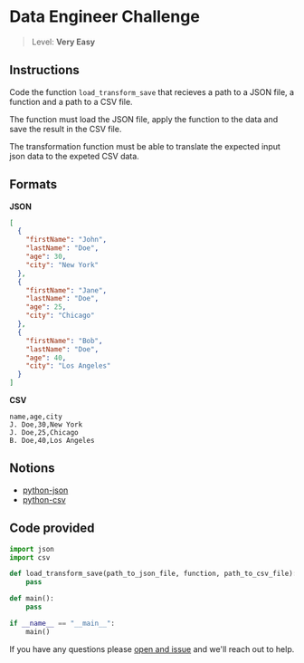 # Data Engineer Challenge

> Level: **Very Easy**

## Instructions

Code the function `load_transform_save` that recieves a path to a JSON file, a function and a path to a CSV file.

The function must load the JSON file, apply the function to the data and save the result in the CSV file.

The transformation function must be able to translate the expected input json data to the expeted CSV data.

## Formats

**JSON**

```json
[
  {
    "firstName": "John",
    "lastName": "Doe",
    "age": 30,
    "city": "New York"
  },
  {
    "firstName": "Jane",
    "lastName": "Doe",
    "age": 25,
    "city": "Chicago"
  },
  {
    "firstName": "Bob",
    "lastName": "Doe",
    "age": 40,
    "city": "Los Angeles"
  }
]
```

**CSV**
```csv
name,age,city
J. Doe,30,New York
J. Doe,25,Chicago
B. Doe,40,Los Angeles
```

## Notions

- [python-json](https://docs.python.org/3/library/json.html)
- [python-csv](https://docs.python.org/3/library/csv.html)

## Code provided

```python
import json
import csv

def load_transform_save(path_to_json_file, function, path_to_csv_file):
    pass

def main():
    pass

if __name__ == "__main__":
    main()
```

If you have any questions please [open and issue](https://github.com/zarvhq/challenges/issues/new) and we'll reach out to help.